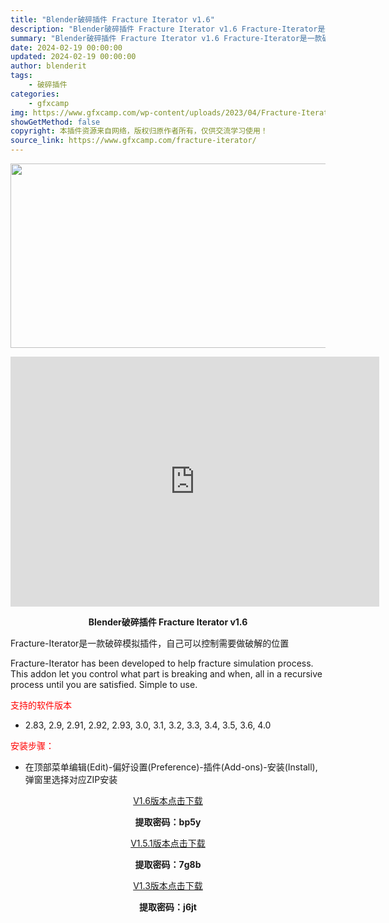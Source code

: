 ```yaml
---
title: "Blender破碎插件 Fracture Iterator v1.6"
description: "Blender破碎插件 Fracture Iterator v1.6 Fracture-Iterator是一款破碎模拟插件，自己可以控制需要做破解的位置 Fracture-Iterator has b..."
summary: "Blender破碎插件 Fracture Iterator v1.6 Fracture-Iterator是一款破碎模拟插件，自己可以控制需要做破解的位置 Fracture-Iterator has b..."
date: 2024-02-19 00:00:00
updated: 2024-02-19 00:00:00
author: blenderit
tags: 
    - 破碎插件
categories:
    - gfxcamp
img: https://www.gfxcamp.com/wp-content/uploads/2023/04/Fracture-Iterator.jpg
showGetMethod: false
copyright: 本插件资源来自网络，版权归原作者所有，仅供交流学习使用！
source_link: https://www.gfxcamp.com/fracture-iterator/
---
```

<div><p><img decoding="async" class="aligncenter size-full wp-image-111260" src="https://www.gfxcamp.com/wp-content/uploads/2023/04/Fracture-Iterator.jpg" data-src="https://www.gfxcamp.com/wp-content/uploads/2023/04/Fracture-Iterator.jpg" alt="" width="590" height="295" data-srcset="https://www.gfxcamp.com/wp-content/uploads/2023/04/Fracture-Iterator.jpg 590w, https://www.gfxcamp.com/wp-content/uploads/2023/04/Fracture-Iterator-150x75.jpg 150w" data-sizes="(max-width: 590px) 100vw, 590px"></p><p style="text-align: center;"><iframe loading="lazy" src="https://player.youku.com/embed/XNTk1NDg0MTM0NA==" width="590" height="400" frameborder="0" allowfullscreen="allowfullscreen"></iframe></p><p style="text-align: center;"><strong>Blender破碎插件 Fracture Iterator v1.6</strong></p><p>Fracture-Iterator是一款破碎模拟插件，自己可以控制需要做破解的位置</p><p>Fracture-Iterator has been developed to help fracture simulation process. This addon let you control what part is breaking and when, all in a recursive process until you are satisfied. Simple to use.</p><p><span style="color: #ff0000;">支持的软件版本</span></p><ul>
<li>2.83, 2.9, 2.91, 2.92, 2.93, 3.0, 3.1, 3.2, 3.3, 3.4, 3.5, 3.6, 4.0</li>
</ul><p><span style="color: #ff0000;">安装步骤：</span></p><ul>
<li>在顶部菜单编辑(Edit)-偏好设置(Preference)-插件(Add-ons)-安装(Install),弹窗里选择对应ZIP安装</li>
</ul><p style="text-align: center;"><a class="maxbutton-3 maxbutton maxbutton-baidu" target="_blank" rel="noopener" href="https://pan.baidu.com/s/1u8O127rP0acfPl8eCkYtBQ?pwd=bp5y"><span class="mb-text">V1.6版本点击下载</span></a></p><p style="text-align: center;"><strong>提取密码：bp5y</strong></p><p style="text-align: center;"><a class="maxbutton-3 maxbutton maxbutton-baidu" target="_blank" rel="noopener" href="https://pan.baidu.com/s/1lYRzTJ5G3Jk8bcSaXG5lFA?pwd=7g8b"><span class="mb-text">V1.5.1版本点击下载</span></a></p><p style="text-align: center;"><strong>提取密码：7g8b</strong></p><p style="text-align: center;"><a class="maxbutton-3 maxbutton maxbutton-baidu" target="_blank" rel="noopener" href="https://pan.baidu.com/s/1uTqN093e6qjwbTTHoDR1bw?pwd=j6jt"><span class="mb-text">V1.3版本点击下载</span></a></p><p style="text-align: center;"><strong>提取密码：j6jt</strong></p></div>